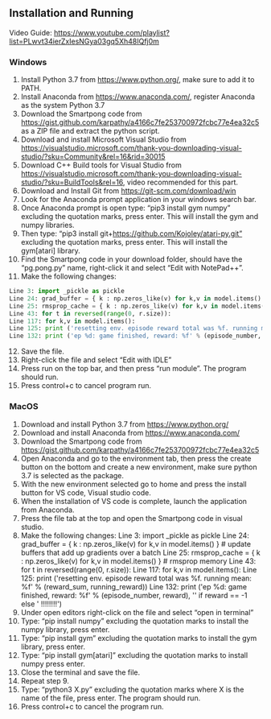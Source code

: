 ## Installation and Running
Video Guide: https://www.youtube.com/playlist?list=PLwvt34ierZxIesNGya03gq5Xh48IQfj0m
### Windows 
1.	Install Python 3.7 from https://www.python.org/, make sure to add it to PATH.
2.	Install Anaconda from https://www.anaconda.com/, register Anaconda as the system Python 3.7
3.	Download the Smartpong code from https://gist.github.com/karpathy/a4166c7fe253700972fcbc77e4ea32c5 as a ZIP file and extract the python script.
4.	Download and install Microsoft Visual Studio from https://visualstudio.microsoft.com/thank-you-downloading-visual-studio/?sku=Community&rel=16&rid=30015
5.	Download C++ Build tools for Visual Studio from https://visualstudio.microsoft.com/thank-you-downloading-visual-studio/?sku=BuildTools&rel=16, video recommended for this part.
6.	Download and Install Git from https://git-scm.com/download/win
7.	Look for the Anaconda prompt application in your windows search bar.
8.	Once Anaconda prompt is open type: “pip3 install gym numpy” excluding the quotation marks, press enter. This will install the gym and numpy libraries.
9.	Then type: “pip3 install git+https://github.com/Kojoley/atari-py.git” excluding the quotation marks, press enter. This will install the gym[atari] library.
10.	Find the Smartpong code in your download folder, should have the “pg.pong.py” name, right-click it and select “Edit with NotePad++”.
11.	Make the following changes:
```python
Line 3: import _pickle as pickle
Line 24: grad_buffer = { k : np.zeros_like(v) for k,v in model.items() } # update buffers that add up gradients over a batch
Line 25: rmsprop_cache = { k : np.zeros_like(v) for k,v in model.items() } # rmsprop memory
Line 43: for t in reversed(range(0, r.size)):
Line 117: for k,v in model.items():
Line 125: print ('resetting env. episode reward total was %f. running mean: %f' % (reward_sum, running_reward))
Line 132: print ('ep %d: game finished, reward: %f' % (episode_number, reward), '' if reward == -1 else ' !!!!!!!!') 
```
12.	Save the file.
13.	Right-click the file and select “Edit with IDLE”
14.	Press run on the top bar, and then press “run module”. The program should run.
15.	Press control+c to cancel program run.

### MacOS
1.	Download and install Python 3.7 from https://www.python.org/
2.	Download and install Anaconda from https://www.anaconda.com/
3.	Download the Smartpong code from https://gist.github.com/karpathy/a4166c7fe253700972fcbc77e4ea32c5
4.	Open Anaconda and go to the environment tab, then press the create button on the bottom and create a new environment, make sure python 3.7 is selected as the package.
5.	With the new environment selected go to home and press the install button for VS code, Visual studio code.
6.	When the installation of VS code is complete, launch the application from Anaconda.
7.	Press the file tab at the top and open the Smartpong code in visual studio.
8.	Make the following changes:
Line 3: import _pickle as pickle
Line 24: grad_buffer = { k : np.zeros_like(v) for k,v in model.items() } # update buffers that add up gradients over a batch
Line 25: rmsprop_cache = { k : np.zeros_like(v) for k,v in model.items() } # rmsprop memory
Line 43: for t in reversed(range(0, r.size)):
Line 117: for k,v in model.items():
Line 125: print ('resetting env. episode reward total was %f. running mean: %f' % (reward_sum, running_reward))
Line 132: print ('ep %d: game finished, reward: %f' % (episode_number, reward), '' if reward == -1 else ' !!!!!!!!') 
9.	Under open editors right-click on the file and select “open in terminal”
10.	Type: “pip install numpy” excluding the quotation marks to install the numpy library, press enter.
11.	Type: “pip install gym” excluding the quotation marks to install the gym library, press enter.
12.	Type: “pip install gym[atari]” excluding the quotation marks to install numpy press enter.
13.	Close the terminal and save the file.
14.	Repeat step 9.
15.	Type: “python3 X.py” excluding the quotation marks where X is the name of the file, press enter. The program should run.
16.	Press control+c to cancel the program run.
